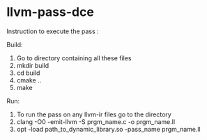 # llvm-pass-dce
Instruction to execute the pass :

Build:
1) Go to directory containing all these files
2) mkdir build
3) cd build
4) cmake ..
5) make


Run:
1) To run the pass on any llvm-ir files go to the directory
2) clang -O0 -emit-llvm -S prgm_name.c -o prgm_name.ll
3) opt -load path_to_dynamic_library.so -pass_name prgm_name.ll
